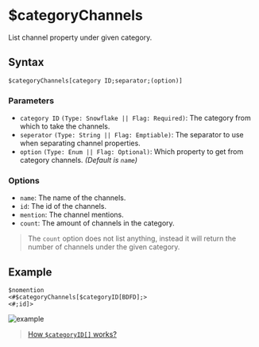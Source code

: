 # $categoryChannels
List channel property under given category.

## Syntax
```
$categoryChannels[category ID;separator;(option)]
```
### Parameters
- `category ID` `(Type: Snowflake || Flag: Required)`: The category from which to take the channels. 
- `seperator` `(Type: String || Flag: Emptiable)`: The separator to use when separating channel properties.
- `option` `(Type: Enum || Flag: Optional)`: Which property to get from category channels. _(Default  is `name`)_

### Options
- `name`: The name of the channels.
- `id`: The id of the channels.
- `mention`: The channel mentions.
- `count`: The amount of channels in the category.
> The `count` option does not list anything, instead it will return the number of channels under the given category.

## Example
```
$nomention
<#$categoryChannels[$categoryID[BDFD];>
<#;id]>
```
![example](https://user-images.githubusercontent.com/113303649/212550851-a3a87e0e-9393-4e38-9f87-921034ea69a7.png)
> [How `$categoryID[]` works?](./categoryID.md)
